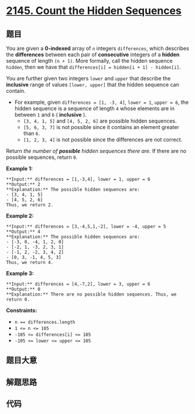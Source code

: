 # [2145. Count the Hidden Sequences](https://leetcode.com/problems/count-the-hidden-sequences)

## 题目

You are given a **0-indexed** array of `n` integers `differences`, which
describes the **differences** between each pair of **consecutive** integers of
a **hidden** sequence of length `(n + 1)`. More formally, call the hidden
sequence `hidden`, then we have that `differences[i] = hidden[i + 1] -
hidden[i]`.

You are further given two integers `lower` and `upper` that describe the
**inclusive** range of values `[lower, upper]` that the hidden sequence can
contain.

  * For example, given `differences = [1, -3, 4]`, `lower = 1`, `upper = 6`, the hidden sequence is a sequence of length `4` whose elements are in between `1` and `6` ( **inclusive** ). 
    * `[3, 4, 1, 5]` and `[4, 5, 2, 6]` are possible hidden sequences.
    * `[5, 6, 3, 7]` is not possible since it contains an element greater than `6`.
    * `[1, 2, 3, 4]` is not possible since the differences are not correct.

Return _the number of **possible** hidden sequences there are._ If there are
no possible sequences, return `0`.



**Example 1:**

    
    
    **Input:** differences = [1,-3,4], lower = 1, upper = 6
    **Output:** 2
    **Explanation:** The possible hidden sequences are:
    - [3, 4, 1, 5]
    - [4, 5, 2, 6]
    Thus, we return 2.
    

**Example 2:**

    
    
    **Input:** differences = [3,-4,5,1,-2], lower = -4, upper = 5
    **Output:** 4
    **Explanation:** The possible hidden sequences are:
    - [-3, 0, -4, 1, 2, 0]
    - [-2, 1, -3, 2, 3, 1]
    - [-1, 2, -2, 3, 4, 2]
    - [0, 3, -1, 4, 5, 3]
    Thus, we return 4.
    

**Example 3:**

    
    
    **Input:** differences = [4,-7,2], lower = 3, upper = 6
    **Output:** 0
    **Explanation:** There are no possible hidden sequences. Thus, we return 0.
    



**Constraints:**

  * `n == differences.length`
  * `1 <= n <= 105`
  * `-105 <= differences[i] <= 105`
  * `-105 <= lower <= upper <= 105`


## 题目大意

## 解题思路

## 代码

```javascript

```
